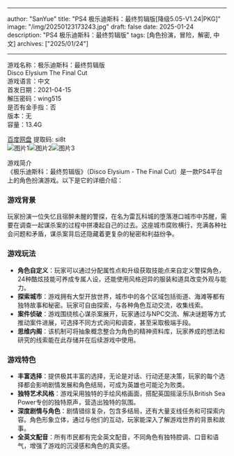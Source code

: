 
---
author: "SanYue"
title: "PS4 极乐迪斯科：最终剪辑版[降级5.05-V1.24|PKG]"
image: "/img/20250123173243.jpg"
draft: false
date: 2025-01-24
description: "PS4 极乐迪斯科：最终剪辑版"
tags: [角色扮演，冒险，解密, 中文]
archives: ["2025/01/24"]

---

游戏名称：极乐迪斯科：最终剪辑版   
Disco Elysium  The Final Cut    
游戏语言：中文  
首发日期：2021-04-15  
解压密码：wing515  
是否有金手指：否  
版本：无   
容量：13.4G

[百度网盘](https://pan.baidu.com/s/1Y8asYNT0iDXHvnzC9-ZbQw) 提取码: si8t  
![图片1](/img/043f23.jpg)![图片2](/img/dbc390.jpg)![图片3](/img/84c459.jpg)  

游戏简介  
《极乐迪斯科：最终剪辑版》（Disco Elysium - The Final Cut）是一款PS4平台上的角色扮演游戏。以下是它的详细介绍：

### 游戏背景
玩家扮演一位失忆且宿醉未醒的警探，在名为雷瓦科城的堕落港口城市中苏醒，需要在调查一起谋杀案的过程中拼凑起自己的过去。这座城市腐败横行，充满各种社会问题和矛盾，谋杀案背后还隐藏着更复杂的秘密和利益纷争。

### 游戏玩法
- **角色自定义**：玩家可以通过分配属性点和升级获取技能点来自定义警探角色，24种酷炫技能可养成专属人设，还能使用风格迥异的服装和道具改变外观与能力。
- **探索城市**：游戏拥有大型开放世界，城市中的各个区域包括街道、海滩等都有独特故事和秘密。玩家可自由探索，与各种角色互动交流，收集线索。
- **案件侦破**：游戏围绕核心谋杀案展开，玩家通过与NPC交流、解决谜题等方式推动案件进展，可选择不同方式询问和调查，甚至采取极端手段。
- **思维内阁**：该机制可将抽象概念整合为角色的精神资料库，玩家养成的想法和研究的线索能在此存储并在后续游戏中使用。

### 游戏特色
- **丰富选择**：提供极其丰富的选择，无论是对话、行动还是决策，玩家的每个选择都会影响剧情发展和角色结局，可成为英雄也可能沦为败类。
- **独特艺术风格**：游戏采用独特的手绘风格画面，搭配英国摇滚乐队British Sea Power专创的独特原声，营造出独特的氛围。
- **深度剧情与角色**：剧情错综复杂，包含多结局，还有大量支线任务和可探索内容。角色形象立体，通过与他们的互动，玩家能深入了解游戏世界的背景和故事。
- **全英文配音**：所有市民都有完全英文配音，不同角色有独特腔调、口音和语气，增强了游戏的沉浸感和角色的真实感。
